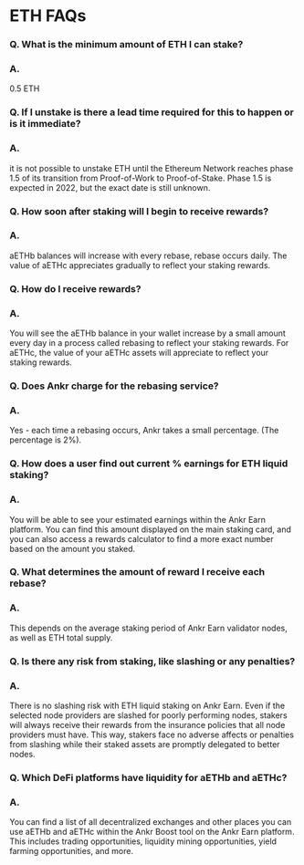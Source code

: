 # ETH FAQs

### Q. What is the minimum amount of ETH I can stake?

### A.

0.5 ETH

### Q. If I unstake is there a lead time required for this to happen or is it immediate?

### A.

it is not possible to unstake ETH until the Ethereum Network reaches phase 1.5 of its transition from Proof-of-Work to Proof-of-Stake. Phase 1.5 is expected in 2022, but the exact date is still unknown.

### Q. How soon after staking will I begin to receive rewards?

### A.

aETHb balances will increase with every rebase, rebase occurs daily. The value of aETHc appreciates gradually to reflect your staking rewards.&#x20;

### Q. How do I receive rewards?

### A.

You will see the aETHb balance in your wallet increase by a small amount every day in a process called rebasing to reflect your staking rewards. For aETHc, the value of your aETHc assets will appreciate to reflect your staking rewards.&#x20;

### Q. Does Ankr charge for the rebasing service?

### A.

Yes - each time a rebasing occurs, Ankr takes a small percentage. (The percentage is 2%).

### Q. How does a user find out current % earnings for ETH liquid staking?

### A.&#x20;

You will be able to see your estimated earnings within the Ankr Earn platform. You can find this amount displayed on the main staking card, and you can also access a rewards calculator to find a more exact number based on the amount you staked.

### Q. What determines the amount of reward I receive each rebase?

### A.

This depends on the average staking period of Ankr Earn validator nodes, as well as ETH total supply.

### Q. Is there any risk from staking, like slashing or any penalties?

### A.

There is no slashing risk with ETH liquid staking on Ankr Earn. Even if the selected node providers are slashed for poorly performing nodes, stakers will always receive their rewards from the insurance policies that all node providers must have. This way, stakers face no adverse affects or penalties from slashing while their staked assets are promptly delegated to better nodes.



### Q. Which DeFi platforms have liquidity for aETHb and aETHc?

### A.

You can find a list of all decentralized exchanges and other places you can use aETHb and aETHc within the Ankr Boost tool on the Ankr Earn platform. This includes trading opportunities, liquidity mining opportunities, yield farming opportunities, and more.
